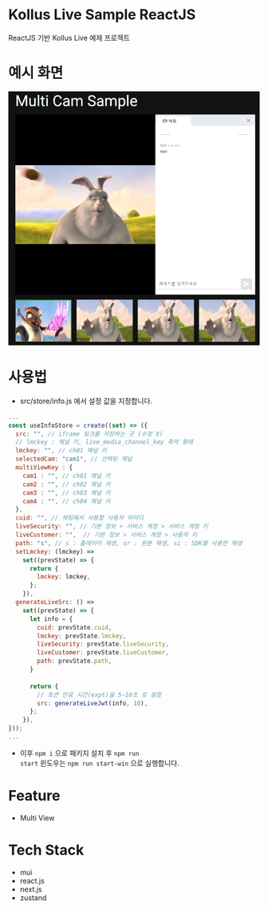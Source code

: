 # Kollus Live Sample ReactJS

ReactJS 기반 Kollus Live 예제 프로젝트

# 예시 화면
![preview](/screenshot/preview.png)

# 사용법
- src/store/info.js 에서 설정 값을 지정합니다.

```javascript
...
const useInfoStore = create((set) => ({
  src: "", // iframe 링크를 저장하는 곳 (수정 X)
  // lmckey : 채널 키, live_media_channel_key 축약 형태
  lmckey: "", // ch01 채널 키
  selectedCam: "cam1", // 선택된 채널
  multiViewKey : {
    cam1 : "", // ch01 채널 키
    cam2 : "", // ch02 채널 키
    cam3 : "", // ch03 채널 키
    cam4 : "", // ch04 채널 키
  },
  cuid: "", // 채팅에서 사용할 사용자 아이디
  liveSecurity: "", // 기본 정보 > 서비스 계정 > 서비스 계정 키
  liveCustomer: "",  // 기본 정보 > 서비스 계정 > 사용자 키
  path: "s", // s : 플레이어 재생, sr : 원본 재생, si : SDK를 사용한 재생
  setLmckey: (lmckey) =>
    set((prevState) => {
      return {
        lmckey: lmckey,
      };
    }),
  generateLiveSrc: () =>
    set((prevState) => {
      let info = {
        cuid: prevState.cuid,
        lmckey: prevState.lmckey,
        liveSecurity: prevState.liveSecurity,
        liveCustomer: prevState.liveCustomer,
        path: prevState.path,
      }

      return {
        // 토큰 만료 시간(expt)을 5~10초 로 설정
        src: generateLiveJwt(info, 10),
      };
    }),
}));
...
```
- 이후 <code>npm i</code> 으로 패키지 설치 후 <code>npm run start</code> 윈도우는 <code>npm run start-win</code> 으로 실행합니다.

# Feature
- Multi View

# Tech Stack
- mui
- react.js
- next.js
- zustand
